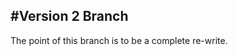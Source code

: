 #Version 2 Branch
------------------------------

The point of this branch is to be a complete re-write. 
